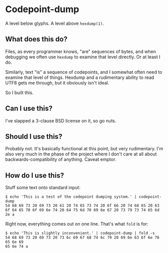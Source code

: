 # Codepoint-dump

A level below glyphs. A level above `hexdump(1)`.

## What does this do?

Files, as every programmer knows, "are" sequences of bytes, and when debugging
we often use `hexdump` to examine that level directly. Or at least I do.

Similarly, text "is" a sequence of codepoints, and I somewhat often need to
examine that level of things. Hexdump and a rudimentary ability to read UTF8
gets me through, but it obviously isn't ideal.

So I built this.

## Can I use this?

I've slapped a 3-clause BSD license on it, so go nuts.

## Should I use this?

Probably not. It's basically functional at this point, but very rudimentary. I'm
also very much in the phase of the project where I don't care at all about
backwards-compatibility of anything. Caveat emptor.

## How do I use this?

Stuff some text onto standard input:

    $ echo 'This is a test of the codepoint dumping system.' | codepoint-dump 
    54 68 69 73 20 69 73 20 61 20 74 65 73 74 20 6f 66 20 74 68 65 20 63 6f 64 65 70 6f 69 6e 74 20 64 75 6d 70 69 6e 67 20 73 79 73 74 65 6d 2e a

Right now, everything comes out on one line. That's what `fold` is for:

    $ echo 'This is slightly inconvenient.' | codepoint-dump | fold -s
    54 68 69 73 20 69 73 20 73 6c 69 67 68 74 6c 79 20 69 6e 63 6f 6e 76 65 6e 69 
    65 6e 74 a
